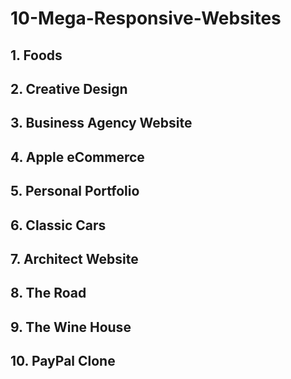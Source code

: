 # 10-Mega-Responsive-Websites

## 1. Foods

## 2. Creative Design

## 3. Business Agency Website

## 4. Apple eCommerce

## 5. Personal Portfolio

## 6. Classic Cars

## 7. Architect Website

## 8. The Road

## 9. The Wine House

## 10. PayPal Clone
